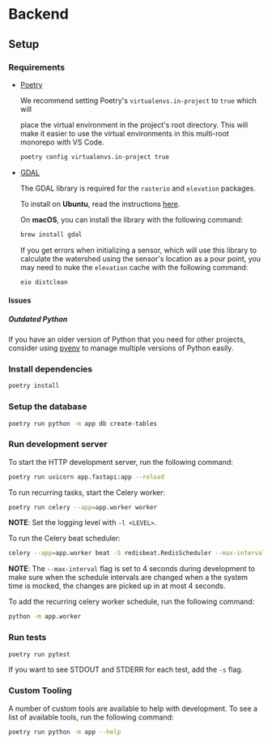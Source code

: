 # Backend

## Setup

### Requirements

- [Poetry](https://python-poetry.org/docs)

  We recommend setting Poetry's `virtualenvs.in-project` to `true` which will

  place the virtual environment in the project's root directory. This will make it
  easier to use the virtual environments in this multi-root monorepo with
  VS Code.

  ```sh
  poetry config virtualenvs.in-project true
  ```

- [GDAL](https://gdal.org/api/python_bindings.html)

  The GDAL library is required for the `rasterio` and `elevation` packages.

  To install on **Ubuntu**, read the instructions [here](https://mothergeo-py.readthedocs.io/en/latest/development/how-to/gdal-ubuntu-pkg.html).

  On **macOS**, you can install the library with the following command:

  ```sh
  brew install gdal
  ```

  If you get errors when initializing a sensor, which will use this library to
  calculate the watershed using the sensor's location as a pour point, you may
  need to nuke the `elevation` cache with the following command:

  ```sh
  eio distclean
  ```

#### Issues

##### Outdated Python

If you have an older version of Python that you need for other projects,
consider using [pyenv](https://github.com/pyenv/pyenv) to manage multiple
versions of Python easily.

### Install dependencies

```sh
poetry install
```

### Setup the database

```sh
poetry run python -m app db create-tables
```

### Run development server

To start the HTTP development server, run the following command:

```sh
poetry run uvicorn app.fastapi:app --reload
```

To run recurring tasks, start the Celery worker:

```sh
poetry run celery --app=app.worker worker
```

**NOTE**: Set the logging level with `-l <LEVEL>`.

To run the Celery beat scheduler:

```sh
celery --app=app.worker beat -S redisbeat.RedisScheduler --max-interval=4
```

**NOTE**: The `--max-interval` flag is set to 4 seconds during development to make sure
when the schedule intervals are changed when a the system time is mocked, the changes
are picked up in at most 4 seconds.

To add the recurring celery worker schedule, run the following command:

```sh
python -m app.worker
```

### Run tests

```sh
poetry run pytest
```

If you want to see STDOUT and STDERR for each test, add the `-s` flag.

### Custom Tooling

A number of custom tools are available to help with development. To see a list
of available tools, run the following command:

```sh
poetry run python -m app --help
```
